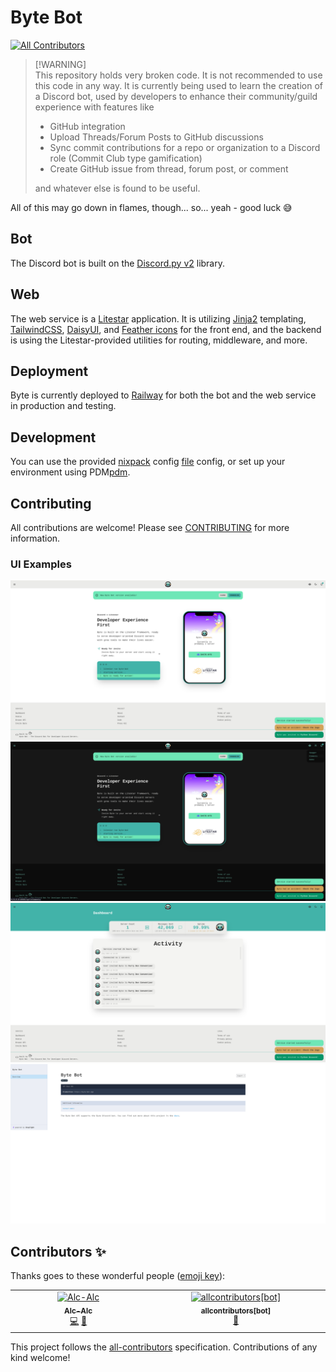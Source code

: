 # Byte Bot
<!-- ALL-CONTRIBUTORS-BADGE:START - Do not remove or modify this section -->
[![All Contributors](https://img.shields.io/badge/all_contributors-1-orange.svg?style=flat-square)](#contributors-)
<!-- ALL-CONTRIBUTORS-BADGE:END -->

> [!WARNING]\
> This repository holds very broken code.
> It is not recommended to use this code in any way.
> It is currently being used to learn the creation of a Discord bot, used by developers
> to enhance their community/guild experience with features like
>
> - GitHub integration
> - Upload Threads/Forum Posts to GitHub discussions
> - Sync commit contributions for a repo or organization to a Discord role (Commit Club type gamification)
> - Create GitHub issue from thread, forum post, or comment
>
> and whatever else is found to be useful.

All of this may go down in flames, though... so... yeah - good luck 😅

## Bot

The Discord bot is built on the [Discord.py v2][discordpy] library.

## Web

The web service is a [Litestar][litestar] application. It is utilizing [Jinja2][jinja] templating, [TailwindCSS][tailwind],
[DaisyUI][daisy], and [Feather icons][feather] for the front end, and the backend is using the Litestar-provided
utilities for routing, middleware, and more.

## Deployment

Byte is currently deployed to [Railway][railway] for both the bot and the web service in production
and testing.

## Development

You can use the provided [nixpack][nixpacks] config [file](./nixpacks.toml) config,
or set up your environment using PDM[pdm].

## Contributing

All contributions are welcome! Please see [CONTRIBUTING](./CONTRIBUTING.rst) for more information.

### UI Examples

![Home](docs/images/home.png)
![Dark Home](docs/images/dark-home.png)
![Dashboard](docs/images/dashboard.png)
![API - Elements](docs/images/api-elements.png)

[litestar]: https://litestar.dev
[discordpy]: https://discordpy.readthedocs.io/en/stable/
[jinja]: https://jinja.palletsprojects.com/en/3.0.x/
[tailwind]: https://tailwindcss.com/
[daisy]: https://daisyui.com/
[feather]: https://feathericons.com/
[railway]: https://railway.app?referralCode=BMcs0x
[nixpacks]: https://nixpacks.com/docs/getting-started
[pdm]: https://pdm.fming.dev/latest/

## Contributors ✨

Thanks goes to these wonderful people ([emoji key](https://allcontributors.org/docs/en/emoji-key)):

<!-- ALL-CONTRIBUTORS-LIST:START - Do not remove or modify this section -->
<!-- prettier-ignore-start -->
<!-- markdownlint-disable -->
<table>
  <tbody>
    <tr>
      <td align="center" valign="top" width="14.28%"><a href="https://github.com/Alc-Alc"><img src="https://avatars.githubusercontent.com/u/45509143?v=4?s=100" width="100px;" alt="Alc-Alc"/><br /><sub><b>Alc-Alc</b></sub></a><br /><a href="https://github.com/JacobCoffee/byte/commits?author=Alc-Alc" title="Code">💻</a> <a href="#ideas-Alc-Alc" title="Ideas, Planning, & Feedback">🤔</a></td>
      <td align="center" valign="top" width="14.28%"><a href="https://github.com/apps/allcontributors"><img src="https://avatars.githubusercontent.com/in/23186?v=4?s=100" width="100px;" alt="allcontributors[bot]"/><br /><sub><b>allcontributors[bot]</b></sub></a><br /><a href="#projectManagement-allcontributors[bot]" title="Project Management">📆</a></td>
    </tr>
  </tbody>
</table>

<!-- markdownlint-restore -->
<!-- prettier-ignore-end -->

<!-- ALL-CONTRIBUTORS-LIST:END -->

This project follows the [all-contributors](https://github.com/all-contributors/all-contributors) specification. Contributions of any kind welcome!